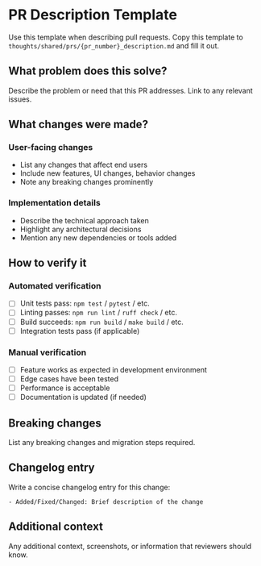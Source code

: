 # PR Description Template

Use this template when describing pull requests. Copy this template to `thoughts/shared/prs/{pr_number}_description.md` and fill it out.

## What problem does this solve?

Describe the problem or need that this PR addresses. Link to any relevant issues.

## What changes were made?

### User-facing changes
- List any changes that affect end users
- Include new features, UI changes, behavior changes
- Note any breaking changes prominently

### Implementation details
- Describe the technical approach taken
- Highlight any architectural decisions
- Mention any new dependencies or tools added

## How to verify it

### Automated verification
- [ ] Unit tests pass: `npm test` / `pytest` / etc.
- [ ] Linting passes: `npm run lint` / `ruff check` / etc.
- [ ] Build succeeds: `npm run build` / `make build` / etc.
- [ ] Integration tests pass (if applicable)

### Manual verification
- [ ] Feature works as expected in development environment
- [ ] Edge cases have been tested
- [ ] Performance is acceptable
- [ ] Documentation is updated (if needed)

## Breaking changes

List any breaking changes and migration steps required.

## Changelog entry

Write a concise changelog entry for this change:

```
- Added/Fixed/Changed: Brief description of the change
```

## Additional context

Any additional context, screenshots, or information that reviewers should know.